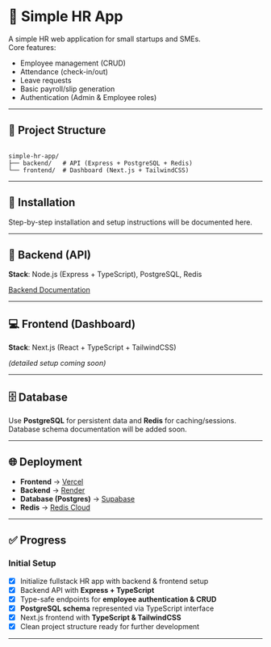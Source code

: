# 🏢 Simple HR App

A simple HR web application for small startups and SMEs.  
Core features:
- Employee management (CRUD)
- Attendance (check-in/out)
- Leave requests
- Basic payroll/slip generation
- Authentication (Admin & Employee roles)

---

## 📂 Project Structure
```

simple-hr-app/
├── backend/   # API (Express + PostgreSQL + Redis)
└── frontend/  # Dashboard (Next.js + TailwindCSS)

````

---

## 🚀 Installation
Step-by-step installation and setup instructions will be documented here.  

---

## 🚀 Backend (API)
**Stack**: Node.js (Express + TypeScript), PostgreSQL, Redis  

[Backend Documentation](./backend/README.md)

---

## 💻 Frontend (Dashboard)
**Stack**: Next.js (React + TypeScript + TailwindCSS)  

*(detailed setup coming soon)*  

---

## 🗄️ Database
Use **PostgreSQL** for persistent data and **Redis** for caching/sessions.  
Database schema documentation will be added soon.

---

## 🌐 Deployment
- **Frontend** → [Vercel](https://vercel.com)  
- **Backend** → [Render](https://render.com)
- **Database (Postgres)** → [Supabase](https://supabase.com)
- **Redis** → [Redis Cloud](https://redis.com/try-free/)  

---

## ✅ Progress

### Initial Setup
- [x] Initialize fullstack HR app with backend & frontend setup  
- [x] Backend API with **Express + TypeScript**  
- [x] Type-safe endpoints for **employee authentication & CRUD**  
- [x] **PostgreSQL schema** represented via TypeScript interface  
- [x] Next.js frontend with **TypeScript & TailwindCSS**  
- [x] Clean project structure ready for further development  
 
---

